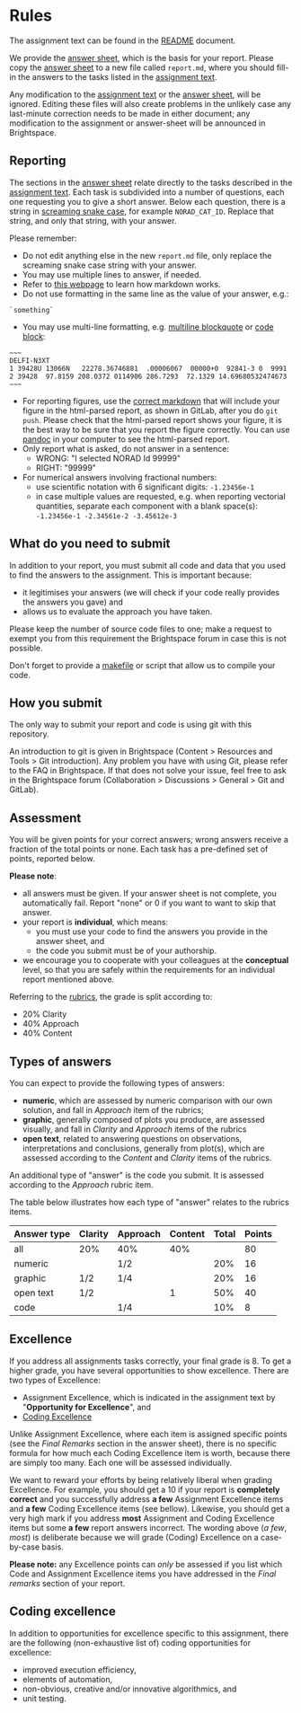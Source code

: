 # Rules

The assignment text can be found in the [README](README.md) document. 

We provide the [answer sheet](/answer-sheet.md), which is the basis for your report. Please copy the [answer sheet](/answer-sheet.md) to a new file called `report.md`, where you should fill-in the answers to the tasks listed in the [assignment text](/README.md). 

Any modification to the [assignment text](/README.md) or the [answer sheet](/answer-sheet.md), will be ignored. Editing these files will also create problems in the unlikely case any last-minute correction needs to be made in either document; any modification to the assignment or answer-sheet will be announced in Brightspace.

## Reporting

The sections in the [answer sheet](/answer-sheet.md) relate directly to the tasks described in the [assignment text](README.md). Each task is subdivided into a number of questions, each one requesting you to give a short answer. Below each question, there is a string in [screaming snake case](https://en.wikipedia.org/wiki/Snake_case), for example `NORAD_CAT_ID`. Replace that string, and only that string, with your answer. 

Please remember:

- Do not edit anything else in the new `report.md` file, only replace the screaming snake case string with your answer.
- You may use multiple lines to answer, if needed. 
- Refer to [this webpage](https://docs.gitlab.com/ee/user/markdown.html) to learn how markdown works. 
- Do not use formatting in the same line as the value of your answer, e.g.:
```
`something`
```
- You may use multi-line formatting, e.g. [multiline blockquote](https://docs.gitlab.com/ee/user/markdown.html#multiline-blockquote) or [code block](https://docs.gitlab.com/ee/user/markdown.html#code-spans-and-blocks):
```
~~~
DELFI-N3XT              
1 39428U 13066N   22278.36746881  .00006067  00000+0  92841-3 0  9991
2 39428  97.8159 208.0372 0114906 286.7293  72.1329 14.69680532474673
~~~
```
- For reporting figures, use the [correct markdown](https://docs.gitlab.com/ee/user/markdown.html#images) that will include your figure in the html-parsed report, as shown in GitLab, after you do `git push`. Please check that the html-parsed report shows your figure, it is the best way to be sure that you report the figure correctly. You can use [pandoc](https://pandoc.org) in your computer to see the html-parsed report.
- Only report what is asked, do not answer in a sentence:
    - WRONG: "I selected NORAD Id 99999"
    - RIGHT: "99999"
- For numerical answers involving fractional numbers:
    - use scientific notation with 6 significant digits: `-1.23456e-1`
    - in case multiple values are requested, e.g. when reporting vectorial quantities, separate each component with a blank space(s): `-1.23456e-1 -2.34561e-2 -3.45612e-3`


## What do you need to submit

In addition to your report, you must submit all code and data that you used to find the answers to the assignment. This is important because:

- it legitimises your answers (we will check if your code really provides the answers you gave) and
- allows us to evaluate the approach you have taken.

Please keep the number of source code files to one; make a request to exempt you from this requirement the Brightspace forum in case this is not possible.

Don't forget to provide a [makefile](https://www.gnu.org/software/make/manual/html_node/Introduction.html) or script that allow us to compile your code.

## How you submit

The only way to submit your report and code is using git with this repository. 

An introduction to git is given in Brightspace (Content > Resources and Tools > Git introduction). Any problem you have with using Git, please refer to the FAQ in Brightspace. If that does not solve your issue, feel free to ask in the Brightspace forum (Collaboration > Discussions > General > Git and GitLab).

## Assessment

You will be given points for your correct answers; wrong answers receive a fraction of the total points or none. Each task has a pre-defined set of points, reported below. 

**Please note**:

- all answers must be given. If your answer sheet is not complete, you automatically fail. Report "none" or 0 if you want to want to skip that answer.
- your report is **individual**, which means:
  - you must use your code to find the answers you provide in the answer sheet, and
  - the code you submit must be of your authorship.
- we encourage you to cooperate with your colleagues at the **conceptual** level, so that you are safely within the requirements for an individual report mentioned above.

Referring to the [rubrics](https://brightspace.tudelft.nl/d2l/le/content/498874/viewContent/2663586/View), the grade is split according to:

- 20% Clarity
- 40% Approach
- 40% Content

## Types of answers

You can expect to provide the following types of answers:

- **numeric**, which are assessed by numeric comparison with our own solution, and fall in *Approach* item of the rubrics;
- **graphic**, generally composed of plots you produce, are assessed visually, and fall in *Clarity* and *Approach* items of the rubrics
- **open text**, related to answering questions on observations, interpretations and conclusions, generally from plot(s), which are assessed according to the *Content* and *Clarity* items of the rubrics.

An additional type of "answer" is the code you submit. It is assessed according to the *Approach* rubric item.

The table below illustrates how each type of "answer" relates to the rubrics items.

| Answer type   | Clarity | Approach | Content | Total | Points |
| ---           | ---     | ---      | ---     | ---   | ---    | 
| all           | 20%     | 40%      | 40%     |       | 80     | 
| numeric       |         | 1/2      |         | 20%   | 16     |
| graphic       |  1/2    | 1/4      |         | 20%   | 16     | 
| open text     |  1/2    |          | 1       | 50%   | 40     |
| code          |         | 1/4      |         | 10%   | 8      |

## Excellence

If you address all assignments tasks correctly, your final grade is 8. To get a higher grade, you have several opportunities to show excellence. There are two types of Excellence:

- Assignment Excellence, which is indicated in the assignment text by "**Opportunity for Excellence**", and
- [Coding Excellence](#coding-excellence)

Unlike Assignment Excellence, where each item is assigned specific points (see the *Final Remarks* section in the answer sheet), there is no specific formula for how much each Coding Excellence item is worth, because there are simply too many. Each one will be assessed individually.

We want to reward your efforts by being relatively liberal when grading Excellence. For example, you should get a 10 if your report is **completely correct** and you successfully address **a few** Assignment Excellence items and **a few** Coding Excellence items (see bellow). Likewise, you should get a very high mark if you address **most** Assignment and Coding Excellence items but some **a few** report answers incorrect. The wording above (*a few*, *most*) is deliberate because we will grade (Coding) Excellence on a case-by-case basis.

**Please note:** any Excellence points can _only_ be assessed if you list which Code and Assignment Excellence items you have addressed in the *Final remarks* section of your report.

## Coding excellence

In addition to opportunities for excellence specific to this assignment, there are the following (non-exhaustive list of) coding opportunities for excellence:

- improved execution efficiency,
- elements of automation,
- non-obvious, creative and/or innovative algorithmics, and
- unit testing. 

